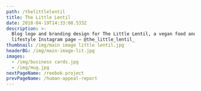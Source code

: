 ```yaml
---
path: /thelittlelentil
title: The Little Lentil
date: 2018-04-19T14:33:08.533Z
description: >-
  Blog logo and branding design for The Little Lentil, a vegan food and
  lifestyle Instagram page – @the_little_lentil_
thumbnail: /img/main image little lentil.jpg
headerBG: /img/main-image-lit.jpg
images:
  - /img/business cards.jpg
  - /img/mug.jpg
nextPageName: /reebok-project
prevPageName: /human-appeal-report
---
```


